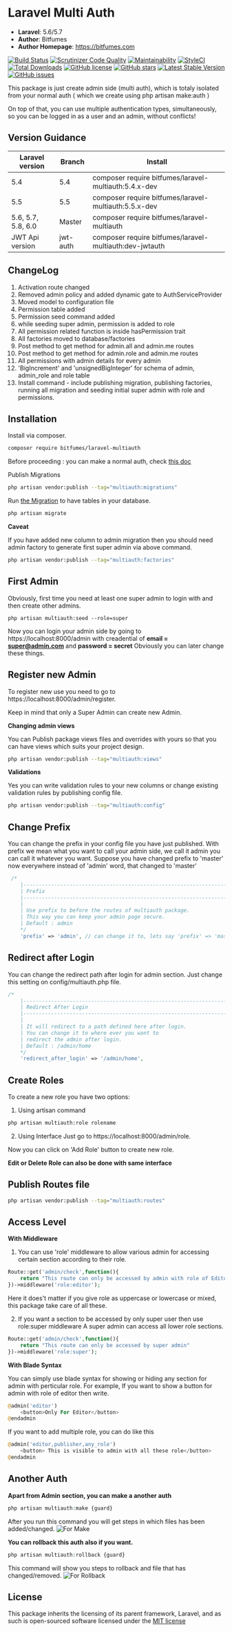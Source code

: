 # Laravel Multi Auth

- **Laravel**: 5.6/5.7
- **Author**: Bitfumes
- **Author Homepage**: https://bitfumes.com

[![Build Status](https://scrutinizer-ci.com/g/bitfumes/laravel-multiauth/badges/build.png?b=master)](https://scrutinizer-ci.com/g/bitfumes/laravel-multiauth/build-status/master)
[![Scrutinizer Code Quality](https://scrutinizer-ci.com/g/bitfumes/laravel-multiauth/badges/quality-score.png?b=master)](https://scrutinizer-ci.com/g/bitfumes/laravel-multiauth/?branch=master)
[![Maintainability](https://api.codeclimate.com/v1/badges/69d079cd52b7b2fb94c4/maintainability)](https://codeclimate.com/github/bitfumes/laravel-multiauth/maintainability)
[![StyleCI](https://github.styleci.io/repos/143331251/shield?branch=master)](https://github.styleci.io/repos/143331251)
[![Total Downloads](https://poser.pugx.org/bitfumes/laravel-multiauth/downloads)](https://packagist.org/packages/bitfumes/laravel-multiauth)
[![GitHub license](https://img.shields.io/github/license/bitfumes/laravel-multiauth.svg)](https://github.com/bitfumes/laravel-multiauth/blob/master/LICENSE.md)
[![GitHub stars](https://img.shields.io/github/stars/bitfumes/laravel-multiauth.svg)](https://github.com/bitfumes/laravel-multiauth/stargazers)
[![Latest Stable Version](https://poser.pugx.org/bitfumes/laravel-multiauth/v/stable)](https://packagist.org/packages/bitfumes/laravel-multiauth)
[![GitHub issues](https://img.shields.io/github/issues/bitfumes/laravel-multiauth.svg)](https://github.com/bitfumes/laravel-multiauth/issues)

This package is just create admin side (multi auth), which is totaly isolated from your normal auth ( which we create using php artisan make:auth )

On top of that, you can use multiple authentication types, simultaneously, so you can be logged
in as a user and an admin, without conflicts!

## Version Guidance

| Laravel version    | Branch   | Install                                                 |
| ------------------ | -------- | ------------------------------------------------------- |
| 5.4                | 5.4      | composer require bitfumes/laravel-multiauth:5.4.x-dev   |
| 5.5                | 5.5      | composer require bitfumes/laravel-multiauth:5.5.x-dev   |
| 5.6, 5.7, 5.8, 6.0 | Master   | composer require bitfumes/laravel-multiauth             |
| JWT Api version    | jwt-auth | composer require bitfumes/laravel-multiauth:dev-jwtauth |

## ChangeLog

1. Activation route changed
2. Removed admin policy and added dynamic gate to AuthServiceProvider
3. Moved model to configuration file
4. Permission table added
5. Permission seed command added
6. while seeding super admin, permission is added to role
7. All permission related function is inside hasPermission trait
8. All factories moved to database/factories
9. Post method to get method for admin.all and admin.me routes
10. Post method to get method for admin.role and admin.me routes
11. All permissions with admin details for every admin
12. 'BigIncrement' and 'unsignedBigInteger' for schema of admin, admin_role and role table
13. Install command - include publishing migration, publishing factories, running all migration and seeding initial super admin with role and permissions.

## Installation

Install via composer.

```bash
composer require bitfumes/laravel-multiauth
```

Before proceeding : you can make a normal auth, check [this doc](https://github.com/bitfumes/laravel-multiauth#another-auth)

Publish Migrations

```bash
php artisan vendor:publish --tag="multiauth:migrations"
```

Run [the Migration](https://github.com/bitfumes/laravel-multiauth/database/migrations/create_permission_tables.php) to have tables in your database.

```bash
php artisan migrate
```

**Caveat**

If you have added new column to admin migration then you should need admin factory to generate first super admin via above command.

```bash
php artisan vendor:publish --tag="multiauth:factories"
```

## First Admin

Obviously, first time you need at least one super admin to login with and then create other admins.

```
php artisan multiauth:seed --role=super
```

Now you can login your admin side by going to https://localhost:8000/admin with creadential of **email = super@admin.com** and **password = secret**
Obviously you can later change these things.

## Register new Admin

To register new use you need to go to https://localhost:8000/admin/register.

Keep in mind that only a Super Admin can create new Admin.

**Changing admin views**

You can Publish package views files and overrides with yours so that you can have views which suits your project design.

```bash
php artisan vendor:publish --tag="multiauth:views"
```

**Validations**

Yes you can write validation rules to your new columns or change existing validation rules by publishing config file.

```bash
php artisan vendor:publish --tag="multiauth:config"
```

## Change Prefix

You can change the prefix in your config file you have just published.
With prefix we mean what you want to call your admin side, we call it admin you can call it whatever you want.
Suppose you have changed prefix to 'master' now everywhere instead of 'admin' word, that changed to 'master'

```php
 /*
    |--------------------------------------------------------------------------
    | Prefix
    |--------------------------------------------------------------------------
    |
    | Use prefix to before the routes of multiauth package.
    | This way you can keep your admin page secure.
    | Default : admin
    */
    'prefix' => 'admin', // can change it to, lets say 'prefix' => 'master'
```

## Redirect after Login

You can change the redirect path after login for admin section. Just change this setting on config/multiauth.php file.

```php
/*
    |--------------------------------------------------------------------------
    | Redirect After Login
    |--------------------------------------------------------------------------
    |
    | It will redirect to a path defined here after login.
    | You can change it to where ever you want to
    | redirect the admin after login.
    | Default : /admin/home
    */
    'redirect_after_login' => '/admin/home',
```

## Create Roles

To create a new role you have two options:

1. Using artisan command

```bash
php artisan multiauth:role rolename
```

2. Using Interface
   Just go to https://localhost:8000/admin/role.

Now you can click on 'Add Role' button to create new role.

**Edit or Delete Role can also be done with same interface**

## Publish Routes file

```bash
php artisan vendor:publish --tag="multiauth:routes"
```

## Access Level

**With Middleware**

1. You can use 'role' middleware to allow various admin for accessing certain section according to their role.

```php
Route::get('admin/check',function(){
    return "This route can only be accessed by admin with role of Editor"
})->middleware('role:editor');
```

Here it does't matter if you give role as uppercase or lowercase or mixed, this package take care of all these.

2. If you want a section to be accessed by only super user then use role:super middleware
   A super admin can access all lower role sections.

```php
Route::get('admin/check',function(){
    return "This route can only be accessed by super admin"
})->middleware('role:super');
```

**With Blade Syntax**

You can simply use blade syntax for showing or hiding any section for admin with perticular role.
For example, If you want to show a button for admin with role of editor then write.

```php
@admin('editor')
    <button>Only For Editor</button>
@endadmin
```

If you want to add multiple role, you can do like this

```php
@admin('editor,publisher,any_role')
    <button> This is visible to admin with all these role</button>
@endadmin
```

## Another Auth

**Apart from Admin section, you can make a another auth**

```php
php artisan multiauth:make {guard}
```

After you run this command you will get steps in which files has been added/changed.
![For Make](https://user-images.githubusercontent.com/41295276/44602450-4a4e2580-a7fd-11e8-858b-cac65c496908.png)

**You can rollback this auth also if you want.**

```php
php artisan multiauth:rollback {guard}
```

This command will show you steps to rollback and file that has changed/removed.
![For Rollback](https://user-images.githubusercontent.com/41295276/44602466-5508ba80-a7fd-11e8-9737-3711baecbbdb.png)

## License

This package inherits the licensing of its parent framework, Laravel, and as such is open-sourced
software licensed under the [MIT license](http://opensource.org/licenses/MIT)
